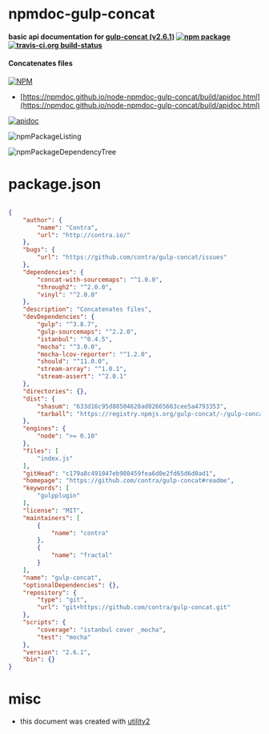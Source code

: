 # npmdoc-gulp-concat

#### basic api documentation for  [gulp-concat (v2.6.1)](https://github.com/contra/gulp-concat#readme)  [![npm package](https://img.shields.io/npm/v/npmdoc-gulp-concat.svg?style=flat-square)](https://www.npmjs.org/package/npmdoc-gulp-concat) [![travis-ci.org build-status](https://api.travis-ci.org/npmdoc/node-npmdoc-gulp-concat.svg)](https://travis-ci.org/npmdoc/node-npmdoc-gulp-concat)

#### Concatenates files

[![NPM](https://nodei.co/npm/gulp-concat.png?downloads=true&downloadRank=true&stars=true)](https://www.npmjs.com/package/gulp-concat)

- [https://npmdoc.github.io/node-npmdoc-gulp-concat/build/apidoc.html](https://npmdoc.github.io/node-npmdoc-gulp-concat/build/apidoc.html)

[![apidoc](https://npmdoc.github.io/node-npmdoc-gulp-concat/build/screenCapture.buildCi.browser.%252Ftmp%252Fbuild%252Fapidoc.html.png)](https://npmdoc.github.io/node-npmdoc-gulp-concat/build/apidoc.html)

![npmPackageListing](https://npmdoc.github.io/node-npmdoc-gulp-concat/build/screenCapture.npmPackageListing.svg)

![npmPackageDependencyTree](https://npmdoc.github.io/node-npmdoc-gulp-concat/build/screenCapture.npmPackageDependencyTree.svg)



# package.json

```json

{
    "author": {
        "name": "Contra",
        "url": "http://contra.io/"
    },
    "bugs": {
        "url": "https://github.com/contra/gulp-concat/issues"
    },
    "dependencies": {
        "concat-with-sourcemaps": "^1.0.0",
        "through2": "^2.0.0",
        "vinyl": "^2.0.0"
    },
    "description": "Concatenates files",
    "devDependencies": {
        "gulp": "^3.8.7",
        "gulp-sourcemaps": "^2.2.0",
        "istanbul": "^0.4.5",
        "mocha": "^3.0.0",
        "mocha-lcov-reporter": "^1.2.0",
        "should": "^11.0.0",
        "stream-array": "^1.0.1",
        "stream-assert": "^2.0.1"
    },
    "directories": {},
    "dist": {
        "shasum": "633d16c95d88504628ad02665663cee5a4793353",
        "tarball": "https://registry.npmjs.org/gulp-concat/-/gulp-concat-2.6.1.tgz"
    },
    "engines": {
        "node": ">= 0.10"
    },
    "files": [
        "index.js"
    ],
    "gitHead": "c179a8c491047eb980459fea6d0e2fd65d6d0ad1",
    "homepage": "https://github.com/contra/gulp-concat#readme",
    "keywords": [
        "gulpplugin"
    ],
    "license": "MIT",
    "maintainers": [
        {
            "name": "contra"
        },
        {
            "name": "fractal"
        }
    ],
    "name": "gulp-concat",
    "optionalDependencies": {},
    "repository": {
        "type": "git",
        "url": "git+https://github.com/contra/gulp-concat.git"
    },
    "scripts": {
        "coverage": "istanbul cover _mocha",
        "test": "mocha"
    },
    "version": "2.6.1",
    "bin": {}
}
```



# misc
- this document was created with [utility2](https://github.com/kaizhu256/node-utility2)
